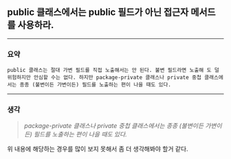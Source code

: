## public 클래스에서는 public 필드가 아닌 접근자 메서드를 사용하라.

---

### 요약
`public 클래스는 절대 가변 필드를 직접 노출해서는 안 된다. 불변 필드라면 노출해
도 덜 위험하지만 안심할 수는 없다. 하지만 package-private 클래스나 private
중첩 클래스에서는 종종 (불변이든 가변이든) 필드를 노출하는 편이 나을 때도 있다.`

---

### 생각
> *package-private 클래스나 private
중첩 클래스에서는 종종 (불변이든 가변이든) 필드를 노출하는 편이 나을 때도 있다.*

위 내용에 해당하는 경우를 많이 보지 못해서 좀 더 생각해봐야 할거 같다.